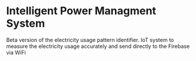 # Intelligent Power Managment System
Beta version of the electricity usage pattern identifier.
IoT system to measure the electricity usage accurately and send directly to the Firebase via WiFi 
